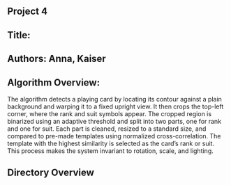 ## Project 4 
## Title:
## Authors: Anna, Kaiser
## Algorithm Overview:
The algorithm detects a playing card by locating its contour against a plain background and warping it to a fixed upright view. It then crops the top-left corner, where the rank and suit symbols appear. The cropped region is binarized using an adaptive threshold and split into two parts, one for rank and one for suit. Each part is cleaned, resized to a standard size, and compared to pre-made templates using normalized cross-correlation. The template with the highest similarity is selected as the card’s rank or suit. This process makes the system invariant to rotation, scale, and lighting.

## Directory Overview
